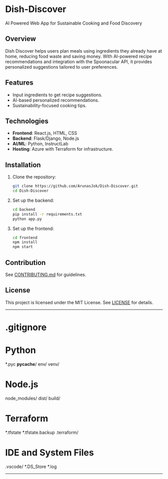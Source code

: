 # Dish-Discover
AI Powered Web App for Sustainable Cooking and Food Discovery
## Overview
Dish Discover helps users plan meals using ingredients they already have at home, reducing food waste and saving money. With AI-powered recipe recommendations and integration with the Spoonacular API, it provides personalized suggestions tailored to user preferences.

## Features
- Input ingredients to get recipe suggestions.
- AI-based personalized recommendations.
- Sustainability-focused cooking tips.

## Technologies
- **Frontend**: React.js, HTML, CSS
- **Backend**: Flask/Django, Node.js
- **AI/ML**: Python, InstructLab
- **Hosting**: Azure with Terraform for infrastructure.

## Installation
1. Clone the repository:
   ```bash
   git clone https://github.com/ArunasJok/Dish-Discover.git
   cd Dish-Discover
   ```
2. Set up the backend:
   ```bash
   cd backend
   pip install -r requirements.txt
   python app.py
   ```
3. Set up the frontend:
   ```bash
   cd frontend
   npm install
   npm start
   ```

## Contribution
See [CONTRIBUTING.md](CONTRIBUTING.md) for guidelines.

## License
This project is licensed under the MIT License. See [LICENSE](LICENSE) for details.

---

# .gitignore
# Python
*.pyc
__pycache__/
env/
venv/

# Node.js
node_modules/
dist/
build/

# Terraform
*.tfstate
*.tfstate.backup
.terraform/

# IDE and System Files
.vscode/
*.DS_Store
*.log

---
